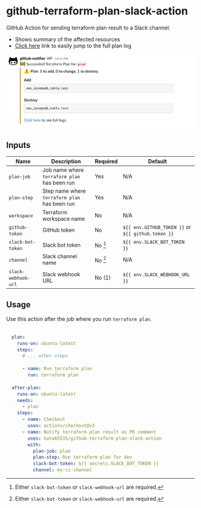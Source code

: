 # github-terraform-plan-slack-action

GitHub Action for sending terraform plan result to a Slack channel.

- Shows summary of the affected resources
- [Click here](https://github.com/kota65535/github-terraform-plan-slack-action/actions/runs/3838277394/jobs/6534545272#step:8:56)
  link to easily jump to the full plan log

![img.png](img.png)

## Inputs

| Name                | Description                                   | Required | Default                                            |
|---------------------|-----------------------------------------------|----------|----------------------------------------------------|
| `plan-job`          | Job name where `terraform plan` has been run  | Yes      | N/A                                                |
| `plan-step`         | Step name where `terraform plan` has been run | Yes      | N/A                                                |
| `workspace`         | Terraform workspace name                      | No       | N/A                                                |
| `github-token`      | GitHub token                                  | No       | `${{ env.GITHUB_TOKEN }}` or `${{ github.token }}` | 
| `slack-bot-token`   | Slack bot token                               | No [^1]  | `${{ env.SLACK_BOT_TOKEN }}`                       | 
| `channel`           | Slack channel name                            | No [^1]  | N/A                                                | 
| `slack-webhook-url` | Slack webhook URL                             | No (1)   | `${{ env.SLACK_WEBHOOK_URL }}`                     | 

[^1]: Either `slack-bot-token` or `slack-webhook-url` are required.

## Usage

Use this action after the job where you run `terraform plan`.

```yaml

  plan:
    runs-on: ubuntu-latest
    steps:
      # ... other steps
      
      - name: Run terraform plan
        run: terraform plan

  after-plan:
    runs-on: ubuntu-latest
    needs:
      - plan
    steps:
      - name: Checkout
        uses: actions/checkout@v3
      - name: Notify terraform plan result as PR comment
        uses: kota65535/github-terraform-plan-slack-action
        with:
          plan-job: plan
          plan-step: Run terraform plan for dev
          slack-bot-token: ${{ secrets.SLACK_BOT_TOKEN }}
          channel: my-ci-channel
```

